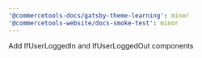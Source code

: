 ```yaml
---
'@commercetools-docs/gatsby-theme-learning': minor
'@commercetools-website/docs-smoke-test': minor
---
```


Add IfUserLoggedIn and IfUserLoggedOut components
